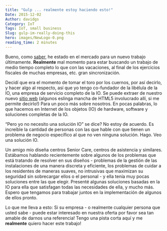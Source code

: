 ```yaml
---
title: "Gulp ... realmente estoy haciendo esto!"
Date: 2015-12-02
Author: davidgs
Category: IoT
Tags: IoT, small business
Slug: gulp-im-really-doing-this
hero: images/NewLogo-0.png
reading_time: 2 minutes
---
```


Bueno, como [saber](/posts/work/a-shock-to-the-system/), he estado en el mercado para un nuevo trabajo últimamente. **Realmente** mal momento para estar buscando un trabajo de medio tiempo completo lo que con las vacaciones, al final de los ejercicios fiscales de muchas empresas, etc. gran sincronización.

Decidí que era el momento de tomar el toro por los cuernos, por así decirlo, y hacer algo al respecto, así que yo tengo co-fundador de la libélula de la IO, una empresa de servicio completo de la IO. Se puede extraer de nuestro nuevo [sitio web](https://dragonflyiot.com/) (algunos eslinga mancha de HTML5 involucrado allí, si me permite decirlo!) Para un poco más sobre nosotros. En pocas palabras, lo que hacemos en Internet de los objetos (IO) de hardware, software y soluciones completas de la IO.

“Pero yo no necesito una solución IO” se dice? No estoy de acuerdo. Es increíble la cantidad de personas con las que hable con que tienen un problema de negocio específico al que no ven ninguna solución. Hago. Veo una solución IO.

Un amigo mío diseña centros Senior Care, centros de asistencia y similares. Estábamos hablando recientemente sobre algunos de los problemas que está tratando de resolver en sus diseños - problemas de la gestión de las instalaciones de una manera discreta y eficiente, los problemas de cuidar a los residentes de maneras suaves, no intrusivas que maximizan su seguridad sin sobrecargar ellos o el personal - y ella tenía muy pocas soluciones entre las que elegir. Presenté algunas soluciones basadas en la IO para ella que satisfagan todas las necesidades de ella, y mucho más. Espero que tengamos para trabajar juntos en la implementación de algunos de ellos pronto.

Lo que me lleva a esto: Si su empresa - o realmente cualquier persona que usted sabe - puede estar interesado en nuestra oferta por favor sea tan amable de darnos una referencia! Tengo una pista corta aquí y me **realmente** quiero hacer este trabajo!
